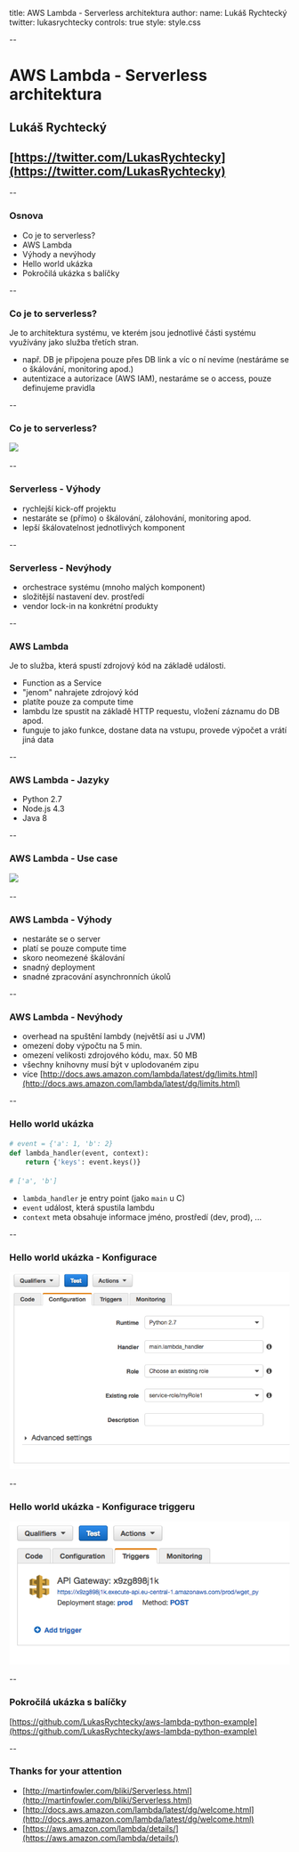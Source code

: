 title: AWS Lambda - Serverless architektura
author:
  name: Lukáš Rychtecký
  twitter: lukasrychtecky
controls: true
style: style.css

--

# AWS Lambda - Serverless architektura
## Lukáš Rychtecký
## [https://twitter.com/LukasRychtecky](https://twitter.com/LukasRychtecky)

--

### Osnova

* Co je to serverless?
* AWS Lambda
* Výhody a nevýhody
* Hello world ukázka
* Pokročilá ukázka s balíčky

--

### Co je to serverless?

Je to architektura systému, ve kterém jsou jednotlivé části systému využívány jako služba třetích stran.

* např. DB je připojena pouze přes DB link a víc o ní nevíme (nestáráme se o škálování, monitoring apod.)
* autentizace a autorizace (AWS IAM), nestaráme se o access, pouze definujeme pravidla

--

### Co je to serverless?

<img src="http://martinfowler.com/bliki/images/serverless/sketch.png" width="600px">

--

### Serverless - Výhody

* rychlejší kick-off projektu
* nestaráte se (přímo) o škálování, zálohování, monitoring apod.
* lepší škálovatelnost jednotlivých komponent

--

### Serverless - Nevýhody

* orchestrace systému (mnoho malých komponent)
* složitější nastavení dev. prostředí
* vendor lock-in na konkrétní produkty

--

### AWS Lambda

Je to služba, která spustí zdrojový kód na základě události.

* Function as a Service
* "jenom" nahrajete zdrojový kód
* platíte pouze za compute time
* lambdu lze spustit na základě HTTP requestu, vložení záznamu do DB apod.
* funguje to jako funkce, dostane data na vstupu, provede výpočet a vrátí jiná data

--

### AWS Lambda - Jazyky


* Python 2.7
* Node.js 4.3
* Java 8

--

### AWS Lambda - Use case

![](http://docs.aws.amazon.com/lambda/latest/dg/images/push-s3-example-10.png)

--

### AWS Lambda - Výhody

* nestaráte se o server
* platí se pouze compute time
* skoro neomezené škálování
* snadný deployment
* snadné zpracování asynchronních úkolů

--

### AWS Lambda - Nevýhody

* overhead na spuštění lambdy (největší asi u JVM)
* omezení doby výpočtu na 5 min.
* omezení velikosti zdrojového kódu, max. 50 MB
* všechny knihovny musí být v uplodovaném zipu
* více [http://docs.aws.amazon.com/lambda/latest/dg/limits.html](http://docs.aws.amazon.com/lambda/latest/dg/limits.html)

--

### Hello world ukázka

```python
# event = {'a': 1, 'b': 2}
def lambda_handler(event, context):
    return {'keys': event.keys()}

# ['a', 'b']
```

* `lambda_handler` je entry point (jako `main` u C)
* `event` událost, která spustila lambdu
* `context` meta obsahuje informace jméno, prostředí (dev, prod), ...

--

### Hello world ukázka - Konfigurace

![](https://raw.githubusercontent.com/Usertech/lambda-talk/master/img/config.png)

--

### Hello world ukázka - Konfigurace triggeru

![](https://raw.githubusercontent.com/Usertech/lambda-talk/master/img/trigger.png)

--


### Pokročilá ukázka s balíčky

[https://github.com/LukasRychtecky/aws-lambda-python-example](https://github.com/LukasRychtecky/aws-lambda-python-example)

--

### Thanks for your attention

* [http://martinfowler.com/bliki/Serverless.html](http://martinfowler.com/bliki/Serverless.html)
* [http://docs.aws.amazon.com/lambda/latest/dg/welcome.html](http://docs.aws.amazon.com/lambda/latest/dg/welcome.html)
* [https://aws.amazon.com/lambda/details/](https://aws.amazon.com/lambda/details/)
